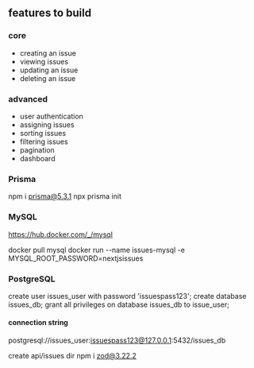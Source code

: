 ## features to build

### core
- creating an issue
- viewing issues
- updating an issue
- deleting an issue


### advanced
- user authentication
- assigning issues
- sorting issues
- filtering issues
- pagination
- dashboard

### Prisma
npm i prisma@5.3.1
npx prisma init

### MySQL
https://hub.docker.com/_/mysql

docker pull mysql
docker run --name issues-mysql -e MYSQL_ROOT_PASSWORD=nextjsissues


### PostgreSQL
create user issues_user with password 'issuespass123';
create database issues_db;
grant all privileges on database issues_db to issue_user;

#### connection string
postgresql://issues_user:issuespass123@127.0.0.1:5432/issues_db


create api/issues dir
npm i zod@3.22.2